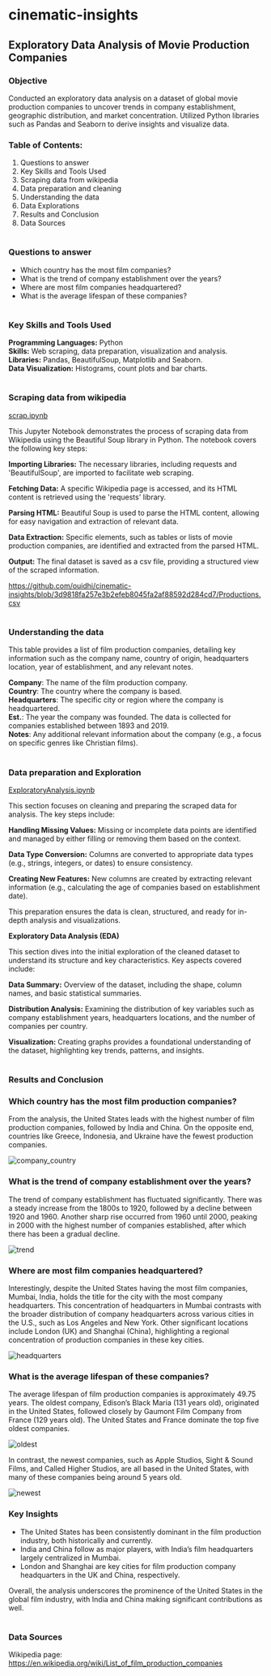 # cinematic-insights

## Exploratory Data Analysis of Movie Production Companies 

### Objective

Conducted an exploratory data analysis on a dataset of global movie production companies to uncover trends in company establishment, geographic distribution, and market concentration. Utilized Python libraries such as Pandas and Seaborn to derive insights and visualize data.

### Table of Contents:

1. Questions to answer
2. Key Skills and Tools Used
3. Scraping data from wikipedia
4. Data preparation and cleaning 
5. Understanding the data
6. Data Explorations
7. Results and Conclusion
8. Data Sources
#
### Questions to answer

- Which country has the most film companies? <br>
- What is the trend of company establishment over the years? <br>
- Where are most film companies headquartered? <br>
- What is the average lifespan of these companies? <br>
# 
### Key Skills and Tools Used
   
   **Programming Languages:** Python <br>
   **Skills:** Web scraping, data preparation, visualization and analysis. <br>
   **Libraries:** Pandas, BeautifulSoup, Matplotlib and Seaborn. <br>
   **Data Visualization:** Histograms, count plots and bar charts. <br>
#
### Scraping data from wikipedia

   [scrap.ipynb](https://github.com/ouidhi/cinematic-insights/blob/e20cf1fd456a1b9c0428bc1ec6676c4cd3694ae4/scrap.ipynb)

   This Jupyter Notebook demonstrates the process of scraping data from Wikipedia    using the Beautiful Soup library in Python. The notebook covers the following     key steps: <br>

   **Importing Libraries:** The necessary libraries, including requests and          'BeautifulSoup', are imported to facilitate web scraping. <br>

   **Fetching Data:** A specific Wikipedia page is accessed, and its HTML content    is retrieved using the 'requests' library. <br>

   **Parsing HTML:** Beautiful Soup is used to parse the HTML content, allowing       for easy navigation and extraction of relevant data. <br>

   **Data Extraction:** Specific elements, such as tables or lists of movie          production companies, are identified and extracted from the parsed HTML. <br>

   **Output:** The final dataset is saved as a csv file, providing a structured       view of the scraped information. 

  https://github.com/ouidhi/cinematic-insights/blob/3d9818fa257e3b2efeb8045fa2af88592d284cd7/Productions.csv

#
### Understanding the data

   This table provides a list of film production companies, detailing key            information such as the company name, country of origin, headquarters             location, year of establishment, and any relevant notes. 

   **Company**: The name of the film production company. <br>
   **Country**: The country where the company is based. <br>
   **Headquarters**: The specific city or region where the company is                headquartered. <br>
   **Est.**: The year the company was founded. The data is collected for             companies established between 1893 and 2019. <br>
   **Notes**: Any additional relevant information about the company (e.g., a         focus on specific genres like Christian films).
#
### Data preparation and Exploration

   [ExploratoryAnalysis.ipynb](https://github.com/ouidhi/cinematic-insights/blob/38e3a5224d371470e297783f0ac72ad87afea6be/ExploratoryAnalysis.ipynb) 

   This section focuses on cleaning and preparing the scraped data for analysis.    The key steps include:

   **Handling Missing Values:** Missing or incomplete data points are identified     and managed by either filling or removing them based on the context.

   **Data Type Conversion:** Columns are converted to appropriate data types         (e.g., strings, integers, or dates) to ensure consistency.

   **Creating New Features:** New columns are created by extracting relevant         information (e.g., calculating the age of companies based on establishment        date).

   This preparation ensures the data is clean, structured, and ready for in-depth    analysis and visualizations.

   **Exploratory Data Analysis (EDA)**

   This section dives into the initial exploration of the cleaned dataset to         understand its structure and key characteristics. Key aspects covered include:

   **Data Summary:** Overview of the dataset, including the shape, column names,     and basic statistical summaries.

   **Distribution Analysis:** Examining the distribution of key variables such as    company establishment years, headquarters locations, and the number of            companies per country.

   **Visualization:** Creating graphs provides a foundational understanding of       the dataset, highlighting key trends, patterns, and insights.
#
### Results and Conclusion

### Which country has the most film production companies?
From the analysis, the United States leads with the highest number of film production companies, followed by India and China. On the opposite end, countries like Greece, Indonesia, and Ukraine have the fewest production companies.

![company_country](https://github.com/user-attachments/assets/edac8b3f-5df4-437d-bf9f-4581adc8b1f0)


### What is the trend of company establishment over the years?
The trend of company establishment has fluctuated significantly. There was a steady increase from the 1800s to 1920, followed by a decline between 1920 and 1960. Another sharp rise occurred from 1960 until 2000, peaking in 2000 with the highest number of companies established, after which there has been a gradual decline.

![trend](https://github.com/user-attachments/assets/7745c340-a4cd-46e2-994c-27e145e744e2)


### Where are most film companies headquartered?
Interestingly, despite the United States having the most film companies, Mumbai, India, holds the title for the city with the most company headquarters. This concentration of headquarters in Mumbai contrasts with the broader distribution of company headquarters across various cities in the U.S., such as Los Angeles and New York. Other significant locations include London (UK) and Shanghai (China), highlighting a regional concentration of production companies in these key cities.

![headquarters](https://github.com/user-attachments/assets/9a6ca780-4437-4d4b-a7df-78cbd3cd7af0)

### What is the average lifespan of these companies?
The average lifespan of film production companies is approximately 49.75 years. The oldest company, Edison’s Black Maria (131 years old), originated in the United States, followed closely by Gaumont Film Company from France (129 years old). The United States and France dominate the top five oldest companies.

![oldest](https://github.com/user-attachments/assets/60bb4084-5a27-472b-9629-8432c440aeae)

In contrast, the newest companies, such as Apple Studios, Sight & Sound Films, and Called Higher Studios, are all based in the United States, with many of these companies being around 5 years old. 

![newest](https://github.com/user-attachments/assets/db042dd8-2b24-4ed6-bb95-31442cf19a10)


### Key Insights
- The United States has been consistently dominant in the film production industry, both historically and currently.
- India and China follow as major players, with India’s film headquarters largely centralized in Mumbai.
- London and Shanghai are key cities for film production company headquarters in the UK and China, respectively.

Overall, the analysis underscores the prominence of the United States in the global film industry, with India and China making significant contributions as well.
#
### Data Sources

Wikipedia page: https://en.wikipedia.org/wiki/List_of_film_production_companies




   



